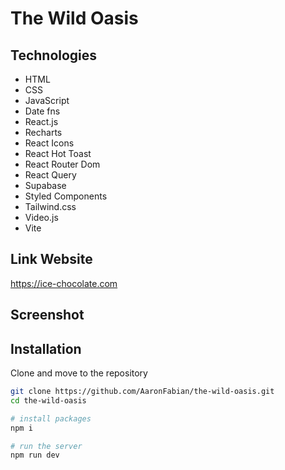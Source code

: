 # The Wild Oasis

## Technologies

- HTML
- CSS
- JavaScript
- Date fns
- React.js
- Recharts
- React Icons
- React Hot Toast
- React Router Dom
- React Query
- Supabase
- Styled Components
- Tailwind.css
- Video.js
- Vite

## Link Website

https://ice-chocolate.com

## Screenshot

## Installation

Clone and move to the repository

```bash
git clone https://github.com/AaronFabian/the-wild-oasis.git
cd the-wild-oasis

# install packages
npm i

# run the server
npm run dev
```
